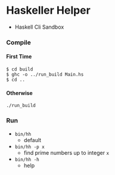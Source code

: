 # Haskeller Helper
- Haskell Cli Sandbox

### Compile
#### First Time
```
$ cd build
$ ghc -o ../run_build Main.hs
$ cd ..
```
#### Otherwise
`./run_build`

### Run
- `bin/hh`
  - default
- `bin/hh -p x`
  - find prime numbers up to integer `x`
- `bin/hh -h`
  - help

